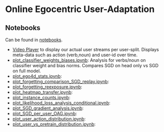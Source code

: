 # Online Egocentric User-Adaptation

## Notebooks

Can be found in [notebooks](notebooks).

- [Video Player](notebooks/ego4d_OnlineActionRecog_video_player.ipynb) to display our actual user streams per
  user-split. Displays meta-data such as action (verb,noun) and user-id over time.
- [plot_classifier_weights_biases.ipynb](notebooks/): Analysis for verbs/noun on classifier weight and bias norms.
  Compares SGD on head only vs SGD on full model.
- [plot_ego4d_stats.ipynb](notebooks/):
- [plot_forgetting_comparison_SGD_replay.ipynb](notebooks/):
- [plot_forgetting_reexposure.ipynb](notebooks/):
- [plot_heatmap_transfer.ipynb](notebooks/):
- [plot_instance_counts.ipynb](notebooks/):
- [plot_likelihood_loss_analysis_conditional.ipynb](notebooks/):
- [plot_SGD_gradient_analysis.ipynb](notebooks/):
- [plot_SGD_per_user_OAG.ipynb](notebooks/):
- [plot_user_action_distribution.ipynb](notebooks/):
- [plot_user_vs_pretrain_distribution.ipynb](notebooks/):